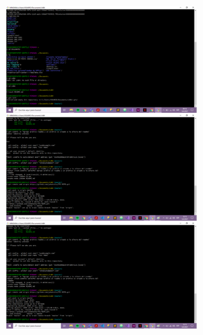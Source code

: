 ![Aquí la descripción de la imagen por si no carga](https://github.com/johatesta/TP1-REPO/blob/master/assets/Primer%20paso%20git.png)
![bla](https://github.com/johatesta/TP1-REPO/blob/master/assets/segundo%20paso%20git.png)
![hola](https://github.com/johatesta/TP1-REPO/blob/master/assets/tercer%20paso%20git.png)
